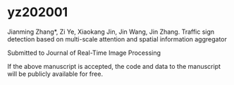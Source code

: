 # yz202001

Jianming Zhang*, Zi Ye, Xiaokang Jin, Jin Wang, Jin Zhang. Traffic sign detection based on multi-scale attention and spatial information aggregator

Submitted to Journal of Real-Time Image Processing

If the above manuscript is accepted, the code and data to the manuscript will be publicly available for free.
